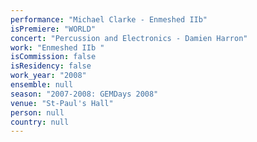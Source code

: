 ```yaml
---
performance: "Michael Clarke - Enmeshed IIb"
isPremiere: "WORLD"
concert: "Percussion and Electronics - Damien Harron"
work: "Enmeshed IIb "
isCommission: false
isResidency: false
work_year: "2008"
ensemble: null
season: "2007-2008: GEMDays 2008"
venue: "St-Paul's Hall"
person: null
country: null
---
```


